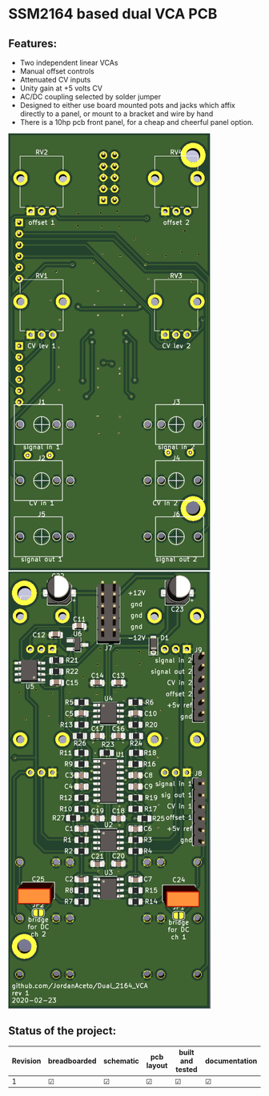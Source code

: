 # SSM2164 based dual VCA PCB

## Features:
- Two independent linear VCAs
- Manual offset controls
- Attenuated CV inputs
- Unity gain at +5 volts CV
- AC/DC coupling selected by solder jumper
- Designed to either use board mounted pots and jacks which affix directly to a panel, or mount to a bracket and wire by hand
- There is a 10hp pcb front panel, for a cheap and cheerful panel option.

![](./pics/pcb_front.png?raw=true "pcb front")  ![](./pics/pcb_rear.png?raw=true "pcb rear")

## Status of the project:

Revision | breadboarded | schematic | pcb layout | built and tested | documentation
------|--------------|-----------|------------|------------------|---------------
1       | &#9745; | &#9745; | &#9745; | &#9745; | &#9745; 
